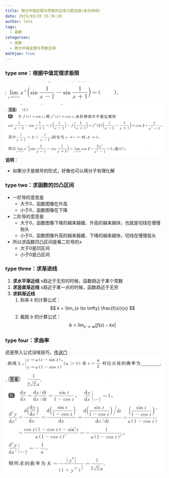 ```yaml
---
title: 微分中值定理与导数的应用习题总结(未完待续）
date: 2025/03/20 15:36:20
author: lele
tags:
  - 高数
categories:
  - 高数
  - 微分中值定理与导数应用
mathjax: true
---
```

### type one：根据中值定理求极限
![](../img/in-post/Pasted%20image%2020250320154516.png)
![](../img/in-post/Pasted%20image%2020250320154540.png)
**说明**：
- 如果分子是根号的形式，好像也可以用分子有理化解

### type two：求函数的凹凸区间

- 一阶导的意思是
	- 大于0，函数图像在升高
	- 小于0，函数图像在下降
- 二阶导的意思是
	- 大于0，函数图像下降的越来越缓、升高的越来越快，也就是切线在慢慢抬头
	- 小于0，函数图像升高的越来越缓、下降的越来越快，切线在慢慢低头
- 所以求函数凹凸区间是看二阶导的±
	- 大于0是凹区间
	- 小于0是凸区间
### type three：求渐进线

1. **求水平渐近线**
   x趋近于无穷的时候，函数趋近于某个常数
2. **求竖直渐近线**
   x趋近于某一点的时候，函数趋近于无穷
3. **求斜渐近线**
	1. 斜率 $k$ 的计算公式：
	   $$
	   k = \lim_{x \to \infty} \frac{f(x)}{x}
	   $$
	2. 截距 $b$ 的计算公式：
	   $$
	   b = \lim_{x \to \infty} [f(x) - kx]
	   $$
### type four：求曲率

还是带入公式没啥技巧，[传送门](https://letongzhuo.cn/posts/20250320153446)
![](../img/in-post/Pasted%20image%2020250320160801.png)
![](../img/in-post/Pasted%20image%2020250320160814.png)
